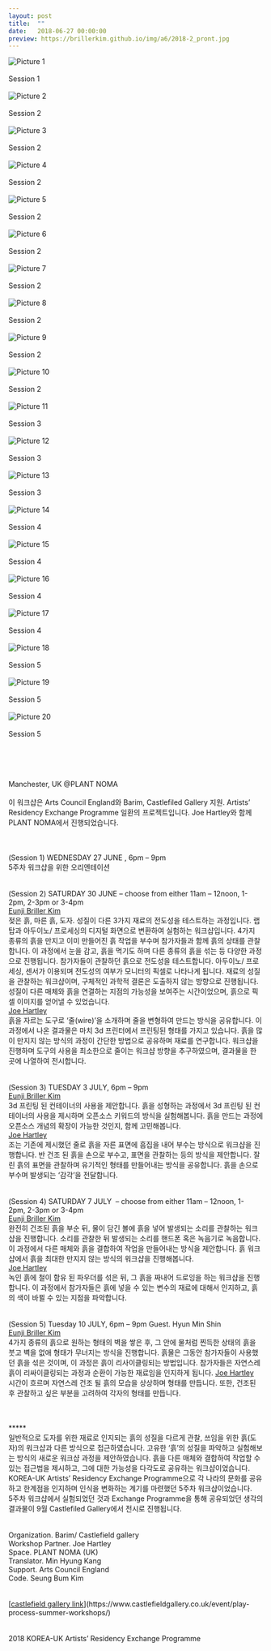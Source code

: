 ```yaml
---
layout: post
title:  ""
date:   2018-06-27 00:00:00
preview: https://brillerkim.github.io/img/a6/2018-2_pront.jpg
---
```


![Picture 1](https://brillerkim.github.io/img/a6/2018-2_1.jpg)
<br>
<br>
Session 1
<br>
<br>
![Picture 2](https://brillerkim.github.io/img/a6/2018-2_4.jpg)
<br>
<br>
Session 2
<br>
<br>
![Picture 3](https://brillerkim.github.io/img/a6/2018-2_5.jpg)
<br>
<br>
Session 2
<br>
<br>
![Picture 4](https://brillerkim.github.io/img/a6/2018-2_6.jpg)
<br>
<br>
Session 2
<br>
<br>
![Picture 5](https://brillerkim.github.io/img/a6/2018-2_7.jpg)
<br>
<br>
Session 2
<br>
<br>
![Picture 6](https://brillerkim.github.io/img/a6/2018-2_10.jpg)
<br>
<br>
Session 2
<br>
<br>
![Picture 7](https://brillerkim.github.io/img/a6/2018-2_12.jpg)
<br>
<br>
Session 2
<br>
<br>
![Picture 8](https://brillerkim.github.io/img/a6/2018-2_14.jpg)
<br>
<br>
Session 2
<br>
<br>
![Picture 9](https://brillerkim.github.io/img/a6/2018-2_15.jpg)
<br>
<br>
Session 2
<br>
<br>
![Picture 10](https://brillerkim.github.io/img/a6/2018-2_16.jpg)
<br>
<br>
Session 2
<br>
<br>
![Picture 11](https://brillerkim.github.io/img/a6/2018-2_19.jpg)
<br>
<br>
Session 3
<br>
<br>
![Picture 12](https://brillerkim.github.io/img/a6/2018-2_20.jpg)
<br>
<br>
Session 3
<br>
<br>
![Picture 13](https://brillerkim.github.io/img/a6/2018-2_22.jpg)
<br>
<br>
Session 3
<br>
<br>
![Picture 14](https://brillerkim.github.io/img/a6/2018-2_25.jpg)
<br>
<br>
Session 4
<br>
<br>
![Picture 15](https://brillerkim.github.io/img/a6/2018-2_26.jpg)
<br>
<br>
Session 4
<br>
<br>
![Picture 16](https://brillerkim.github.io/img/a6/2018-2_27.jpg)
<br>
<br>
Session 4
<br>
<br>
![Picture 17](https://brillerkim.github.io/img/a6/2018-2_28.jpg)
<br>
<br>
Session 4
<br>
<br>
![Picture 18](https://brillerkim.github.io/img/a6/2018-2_29.jpg)
<br>
<br>
Session 5
<br>
<br>
![Picture 19](https://brillerkim.github.io/img/a6/2018-2_31.jpg)
<br>
<br>
Session 5
<br>
<br>
![Picture 20](https://brillerkim.github.io/img/a6/2018-2_32.jpg)
<br>
<br>
Session 5
<br>
<br>


<br>
<br>
<br>
Manchester, UK @PLANT NOMA<br>
<br>
이 워크샵은 Arts Council England와 Barim, Castlefiled Gallery 지원. Artists’ Residency Exchange Programme 일환의 프로젝트입니다. Joe Hartley와 함께 PLANT NOMA에서 진행되었습니다.<br>  
<br>
<br>
<br>
(Session 1) WEDNESDAY 27 JUNE , 6pm – 9pm<br>
5주차 워크샵을 위한 오리엔테이션<br> 
<br>
<br>
(Session 2) SATURDAY 30 JUNE – choose from either 11am – 12noon, 1-2pm, 2-3pm or 3-4pm<br>
<U>Eunji Briller Kim</U><br>
젖은 흙, 마른 흙, 도자. 성질이 다른 3가지 재료의 전도성을 테스트하는 과정입니다. 랩탑과 아두이노/ 프로세싱의 디지털 화면으로 변환하여 실험하는 워크샵입니다.
4가지 종류의 흙을 만지고 이미 만들어진 흙 작업을 부수며 참가자들과 함께 흙의 상태를 관찰합니다. 이 과정에서 눈을 감고, 흙을 먹기도 하며 다른 종류의 흙을 섞는 등 다양한 과정으로 진행됩니다. 참가자들이 관찰하던 흙으로 전도성을 테스트합니다. 아두이노/ 프로세싱, 센서가 이용되며 전도성의 여부가 모니터의 픽셀로 나타나게 됩니다. 재료의 성질을 관찰하는 워크샵이며, 구체적인 과학적 결론은 도출하지 않는 방향으로 진행됩니다. 성질이 다른 매체와 흙을 연결하는 지점의 가능성을 보여주는 시간이었으며, 흙으로 픽셀 이미지를 얻어낼 수 있었습니다.<br> 
<U>Joe Hartley</U><br>
흙을 자르는 도구로 ‘줄(wire)’을 소개하며 줄을 변형하여 만드는 방식을 공유합니다. 이 과정에서 나온 결과물은 마치 3d 프린터에서 프린팅된 형태를 가지고 있습니다. 흙을 많이 만지지 않는 방식의 과정이 간단한 방법으로 공유하며 재료를 연구합니다. 워크샵을 진행하며 도구의 사용을 최소한으로 줄이는 워크샵 방향을 추구하였으며, 결과물을 한 곳에 나열하여 전시합니다.<br>
<br>
<br>
(Session 3) TUESDAY 3 JULY, 6pm – 9pm<br>
<U>Eunji Briller Kim</U><br>
3d 프린팅 된 컨테이너의 사용을 제안합니다. 흙을 성형하는 과정에서 3d 프린팅 된 컨테이너의 사용을 제시하며 오픈소스 키워드의 방식을 실험해봅니다. 흙을 만드는 과정에 오픈소스 개념의 확장이 가능한 것인지, 함께 고민해봅니다.<br>   
<U>Joe Hartley</U><br>
조는 기존에 제시했던 줄로 흙을 자른 표면에 흠집을 내어 부수는 방식으로 워크샵을 진행합니다. 반 건조 된 흙을 손으로 부수고, 표면을 관찰하는 등의 방식을 제안합니다. 잘린 흙의 표면을 관찰하며 유기적인 형태를 만들어내는 방식을 공유합니다. 흙을 손으로 부수며 발생되는 ‘감각’을 전달합니다.<br> 
<br>
<br>
(Session 4) SATURDAY 7 JULY  – choose from either 11am – 12noon, 1-2pm, 2-3pm or 3-4pm<br>
<U>Eunji Briller Kim</U><br>
완전히 건조된 흙을 부순 뒤, 물이 담긴 볼에 흙을 넣어 발생되는 소리를 관찰하는 워크샵을 진행합니다.
소리를 관찰한 뒤 발생되는 소리를 핸드폰 혹은 녹음기로 녹음합니다. 이 과정에서 다른 매체와 흙을 결합하여 작업을 만들어내는 방식을 제안합니다. 흙 워크샵에서 흙을 최대한 만지지 않는 방식의 워크샵을 진행해봅니다.<br>    
<U>Joe Hartley</U><br>
녹인 흙에 철이 함유 된 파우더를 섞은 뒤, 그 흙을 짜내어 드로잉을 하는 워크샵을 진행합니다. 이 과정에서 참가자들은 흙에 넣을 수 있는 변수의 재료에 대해서 인지하고, 흙의 색이 바뀔 수 있는 지점을 파악합니다.<br> 
<br>
<br>
(Session 5) Tuesday 10 JULY, 6pm – 9pm Guest. Hyun Min Shin<br>
<U>Eunji Briller Kim</U><br>
4가지 종류의 흙으로 원하는 형태의 벽을 쌓은 후, 그 안에 물처럼 찐득한 상태의 흙을 붓고 벽을 없애 형태가 무너지는 방식을 진행합니다.
흙물은 그동안 참가자들이 사용했던 흙을 섞은 것이며, 이 과정은 흙이 리사이클링되는 방법입니다. 참가자들은 자연스레 흙이 리싸이클링되는 과정과 순환이 가능한 재료임을 인지하게 됩니다.  
<U>Joe Hartley</U><br>
시간이 흐르며 자연스레 건조 될 흙의 모습을 상상하며 형태를 만듭니다. 또한, 건조된 후 관찰하고 싶은 부분을 고려하여 각자의 형태를 만듭니다.<br>
<br>
<br>
<br>
*****<br>
일반적으로 도자를 위한 재료로 인지되는 흙의 성질을 다르게 관찰, 쓰임을 위한 흙(도자)의 워크샵과 다른 방식으로 접근하였습니다. 고유한 ‘흙’의 성질을 파악하고 실험해보는 방식의 새로운 워크샵 과정을 제안하였습니다. 흙을 다른 매체와 결합하여 작업할 수 있는 접근법을 제시하고, 그에 대한 가능성을 다각도로 공유하는 워크샵이었습니다. KOREA-UK Artists’ Residency Exchange Programme으로 각 나라의 문화를 공유하고 한계점을 인지하며 인식을 변화하는 계기를 마련했던 5주차 워크샵이었습니다.<br> 
5주차 워크샵에서 실험되었던 것과 Exchange Programme을 통해 공유되었던 생각의 결과물이 9월 Castlefiled Gallery에서 전시로 진행됩니다.<br>            
<br>
<br>
Organization. Barim/ Castlefield gallery<br>
Workshop Partner. Joe Hartley<br>
Space. PLANT NOMA (UK)<br>
Translator. Min Hyung Kang<br>
Support. Arts Council England<br>
Code. Seung Bum Kim<br>
<br>
<br>
[<U>castlefield gallery link</U>](https://www.castlefieldgallery.co.uk/event/play-process-summer-workshops/)<br>
<br>
<br>
2018 KOREA-UK Artists’ Residency Exchange Programme
<br>
